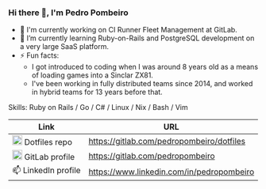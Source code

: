 ### Hi there 👋, I'm Pedro Pombeiro

- 🔭 I'm currently working on CI Runner Fleet Management at GitLab.
- 🌱 I’m currently learning Ruby-on-Rails and PostgreSQL development on a very large SaaS platform.
- ⚡ Fun facts:
  - I got introduced to coding when I was around 8 years old as a means of loading games into a Sinclar ZX81.
  - I've been working in fully distributed teams since 2014, and worked in hybrid teams for 13 years before that.

Skills: Ruby on Rails / Go / C# / Linux / Nix / Bash / Vim

| Link | URL |
|------|-----|
| <img width=20px src="https://gitlab.com/uploads/-/system/project/avatar/17866971/68747470733a2f2f63646e2e7261776769742e636f6d2f64617669646f736f6d657468696e672f646f7466696c65732f6d61737465722f6d6574612f646f7466696c65732d6c6f676f2e706e67.png?width=20" /> Dotfiles repo | https://gitlab.com/pedropombeiro/dotfiles |
| <img width=20px src=https://gitlab.com/assets/gitlab_logo-7ae504fe4f68fdebb3c2034e36621930cd36ea87924c11ff65dbcb8ed50dca58.png /> GitLab profile | https://gitlab.com/pedropombeiro |
| 📫 LinkedIn profile | https://www.linkedin.com/in/pedropombeiro |

<!--
**pedropombeiro/pedropombeiro** is a ✨ _special_ ✨ repository because its `README.md` (this file) appears on your GitHub profile.

Here are some ideas to get you started:

- 🔭 I’m currently working on ...
- 🌱 I’m currently learning ...
- 👯 I’m looking to collaborate on ...
- 🤔 I’m looking for help with ...
- 💬 Ask me about ...
- 📫 How to reach me: ...
- 😄 Pronouns: ...
- ⚡ Fun fact: ...
-->
